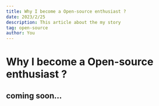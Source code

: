 ```yaml
---
title: Why I become a Open-source enthusiast ?
date: 2023/2/25
description: This article about the my story
tag: open-source
author: You
---
```


# Why I become a Open-source enthusiast ?

## coming soon...